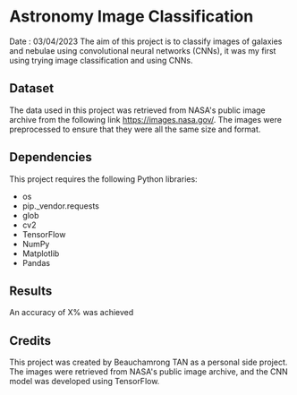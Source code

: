 # Astronomy Image Classification
Date : 03/04/2023
The aim of this project is to classify images of galaxies and nebulae using convolutional neural networks (CNNs), it was my first using trying image classification and using CNNs.

## Dataset
The data used in this project was retrieved from NASA's public image archive from the following link https://images.nasa.gov/. The images were preprocessed to ensure that they were all the same size and format.

## Dependencies
This project requires the following Python libraries:
- os
- pip._vendor.requests
- glob
- cv2
- TensorFlow
- NumPy
- Matplotlib
- Pandas


## Results
An accuracy of X% was achieved

## Credits
This project was created by Beauchamrong TAN as a personal side project. The images were retrieved  from NASA's public image archive, and the CNN model was developed using TensorFlow.
